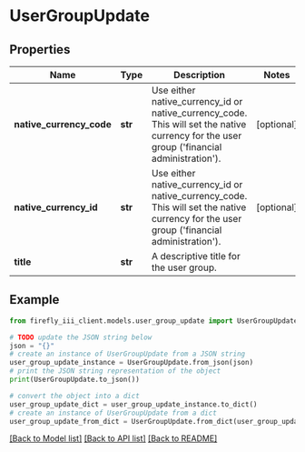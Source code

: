 # UserGroupUpdate


## Properties

Name | Type | Description | Notes
------------ | ------------- | ------------- | -------------
**native_currency_code** | **str** | Use either native_currency_id or native_currency_code. This will set the native currency for the user group (&#39;financial administration&#39;). | [optional] 
**native_currency_id** | **str** | Use either native_currency_id or native_currency_code. This will set the native currency for the user group (&#39;financial administration&#39;). | [optional] 
**title** | **str** | A descriptive title for the user group. | 

## Example

```python
from firefly_iii_client.models.user_group_update import UserGroupUpdate

# TODO update the JSON string below
json = "{}"
# create an instance of UserGroupUpdate from a JSON string
user_group_update_instance = UserGroupUpdate.from_json(json)
# print the JSON string representation of the object
print(UserGroupUpdate.to_json())

# convert the object into a dict
user_group_update_dict = user_group_update_instance.to_dict()
# create an instance of UserGroupUpdate from a dict
user_group_update_from_dict = UserGroupUpdate.from_dict(user_group_update_dict)
```
[[Back to Model list]](../README.md#documentation-for-models) [[Back to API list]](../README.md#documentation-for-api-endpoints) [[Back to README]](../README.md)


